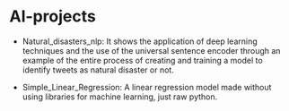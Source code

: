 # AI-projects
 
- Natural_disasters_nlp: It shows the application of deep learning techniques and the use of the universal sentence encoder through an example of the entire process of creating and training a model to identify tweets as natural disaster or not.

- Simple_Linear_Regression: A linear regression model made without using libraries for machine learning, just raw python.
